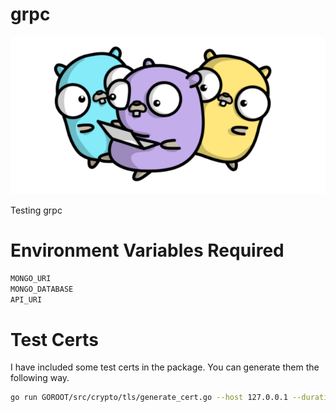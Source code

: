 # grpc

![Gopher Share](https://github.com/go-stuff/images/blob/master/GOPHER_SHARE_640x320.png)

Testing grpc

# Environment Variables Required

```bash
MONGO_URI
MONGO_DATABASE
API_URI
```

# Test Certs

I have included some test certs in the package. You can generate them the following way.

``` bash
go run GOROOT/src/crypto/tls/generate_cert.go --host 127.0.0.1 --duration 17520h
```
